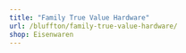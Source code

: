 ```yaml
---
title: "Family True Value Hardware"
url: /bluffton/family-true-value-hardware/
shop: Eisenwaren
---
```

